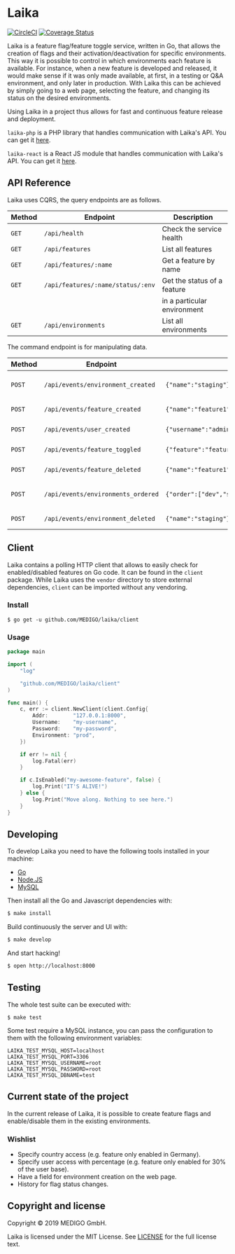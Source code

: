 # Laika

[![CircleCI](https://circleci.com/gh/MEDIGO/laika.svg?style=shield)](https://circleci.com/gh/MEDIGO/laika) [![Coverage Status](https://coveralls.io/repos/github/MEDIGO/laika/badge.svg)](https://coveralls.io/github/MEDIGO/laika)

Laika is a feature flag/feature toggle service, written in Go, that allows the creation of flags and their activation/deactivation for specific environments. This way it is possible to control in which environments each feature is available. For instance, when a new feature is developed and released, it would make sense if it was only made available, at first, in a testing or Q&A environment, and only later in production. With Laika this can be achieved by simply going to a web page, selecting the feature, and changing its status on the desired environments.

Using Laika in a project thus allows for fast and continuous feature release and deployment.

`laika-php` is a PHP library that handles communication with Laika's API. You can get it [here](https://github.com/MEDIGO/laika-php).

`laika-react` is a React JS module that handles communication with Laika's API. You can get it [here](https://github.com/MEDIGO/laika-react).

## API Reference

Laika uses CQRS, the query endpoints are as follows.

| Method | Endpoint                          | Description                 |
| ------ | --------------------------------- | --------------------------- |
| `GET`  | `/api/health`                     | Check the service health    |
| `GET`  | `/api/features`                   | List all features           |
| `GET`  | `/api/features/:name`             | Get a feature by name       |
| `GET`  | `/api/features/:name/status/:env` | Get the status of a feature |
|        |                                   | in a particular environment |
| `GET`  | `/api/environments`               | List all environments       |

The command endpoint is for manipulating data.

| Method | Endpoint                           | Example body                                                   | Description               |
| ------ | ---------------------------------- | -------------------------------------------------------------- | ------------------------- |
| `POST` | `/api/events/environment_created`  | `{"name":"staging"}`                                           | Create a new environment. |
| `POST` | `/api/events/feature_created`      | `{"name":"feature1"}`                                          | Create a new feature.     |
| `POST` | `/api/events/user_created`         | `{"username":"admin","password":"secret"}`                     | Create a new user.        |
| `POST` | `/api/events/feature_toggled`      | `{"feature":"feature1","environment":"staging","status":true}` | Toggle a feature.         |
| `POST` | `/api/events/feature_deleted`      | `{"name":"feature1"}`                                          | Delete a feature.         |
| `POST` | `/api/events/environments_ordered` | `{"order":["dev","staging"]}`                                  | Change env display order. |
| `POST` | `/api/events/environment_deleted`  | `{"name":"staging"}`                                           | Delete an environment.    |

## Client

Laika contains a polling HTTP client that allows to easily check for enabled/disabled features on Go code. It can be found in the `client` package. While Laika uses the `vendor` directory to store external dependencies, `client` can be imported without any vendoring.

### Install

```
$ go get -u github.com/MEDIGO/laika/client
```

### Usage

```go
package main

import (
	"log"

	"github.com/MEDIGO/laika/client"
)

func main() {
	c, err := client.NewClient(client.Config{
		Addr:        "127.0.0.1:8000",
		Username:    "my-username",
		Password:    "my-password",
		Environment: "prod",
	})

	if err != nil {
		log.Fatal(err)
	}

	if c.IsEnabled("my-awesome-feature", false) {
		log.Print("IT'S ALIVE!")
	} else {
		log.Print("Move along. Nothing to see here.")
	}
}
```

## Developing

To develop Laika you need to have the following tools installed in your machine:

- [Go](https://golang.org/doc/install)
- [Node.JS](https://nodejs.org/en/download/)
- [MySQL](https://dev.mysql.com/downloads/installer/)

Then install all the Go and Javascript dependencies with:

```sh
$ make install
```

Build continuously the server and UI with:

```sh
$ make develop
```

And start hacking!

```sh
$ open http://localhost:8000
```

## Testing

The whole test suite can be executed with:

```
$ make test
```

Some test require a MySQL instance, you can pass the configuration to them with the following
environment variables:

```
LAIKA_TEST_MYSQL_HOST=localhost
LAIKA_TEST_MYSQL_PORT=3306
LAIKA_TEST_MYSQL_USERNAME=root
LAIKA_TEST_MYSQL_PASSWORD=root
LAIKA_TEST_MYSQL_DBNAME=test
```

## Current state of the project

In the current release of Laika, it is possible to create feature flags and enable/disable them in the existing environments.

### Wishlist

- Specify country access (e.g. feature only enabled in Germany).
- Specify user access with percentage (e.g. feature only enabled for 30% of the user base).
- Have a field for environment creation on the web page.
- History for flag status changes.

## Copyright and license

Copyright © 2019 MEDIGO GmbH.

Laika is licensed under the MIT License. See [LICENSE](LICENSE) for the full license text.
